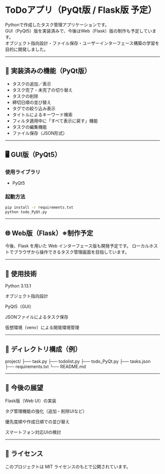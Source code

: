 # ToDoアプリ（PyQt版 / Flask版 予定）

Pythonで作成したタスク管理アプリケーションです。  
GUI（PyQt5）版を実装済みで、今後はWeb（Flask）版の制作も予定しています。  
オブジェクト指向設計・ファイル保存・ユーザーインターフェース構築の学習を目的に開発しました。

---

## 📌 実装済みの機能（PyQt版）

- タスクの追加／表示
- タスク完了・未完了の切り替え
- タスクの削除
- 締切日順の並び替え
- タグでの絞り込み表示
- タイトルによるキーワード検索
- フィルタ適用中に「すべて表示に戻す」機能
- タスクの編集機能
- ファイル保存（JSON形式）

---

## 🖥 GUI版（PyQt5）

### 使用ライブラリ
- PyQt5

### 起動方法

```bash
pip install -r requirements.txt
python todo_PyQt.py
```

---

## 🌐 Web版（Flask）※制作予定
今後、Flask を用いた Web インターフェース版も開発予定です。
ローカルホストでブラウザから操作できるタスク管理画面を目指しています。

---

## 🧪 使用技術
Python 3.13.1

オブジェクト指向設計

PyQt5（GUI）

JSONファイルによるタスク保存

仮想環境（venv）による開発環境管理

---

## 📁 ディレクトリ構成（例）
project/
├── task.py
├── todolist.py
├── todo_PyQt.py
├── tasks.json
├── requirements.txt
└── README.md

---

## 🎯 今後の展望
Flask版（Web UI）の実装

タグ管理機能の強化（追加・削除UIなど）

優先度順や作成日順での並び替え

スマートフォン対応UIの検討

---

## 📝 ライセンス
このプロジェクトは MIT ライセンスのもとで公開されています。
